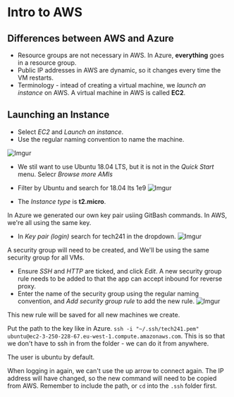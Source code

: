# Intro to AWS

## Differences between AWS and Azure
- Resource groups are not necessary in AWS. In Azure, **everything** goes in a resource group.
- Public IP addresses in AWS are dynamic, so it changes every time the VM restarts.
- Terminology - intead of creating a virtual machine, we *launch an instance* on AWS. A virtual machine in AWS is called **EC2**.






## Launching an Instance
- Select *EC2* and *Launch an instance*.
- Use the regular naming convention to name the machine.
  
![Imgur](https://i.imgur.com/7nYWMsc.png)

- We stil want to use Ubuntu 18.04 LTS, but it is not in the *Quick Start* menu. Selecr *Browse more AMIs*
- Filter by Ubuntu and search for 18.04 lts 1e9
![Imgur](https://i.imgur.com/onqY5ML.png)

- The *Instance type* is **t2.micro**.

In Azure we generated our own key pair usiing GitBash commands. In AWS, we're all using the same key.
- In *Key pair (login)* search for tech241 in the dropdown.
  ![Imgur](https://i.imgur.com/cwgCC8G.png)

A security group will need to be created, and We'll be using the same security group for all VMs. 
- Ensure *SSH* and *HTTP* are ticked, and click *Edit*.
A new security group rule needs to be added to that the app can accept inbound for reverse proxy.
- Enter the name of the security group using the regular naming convention, and *Add security group rule* to add the new rule.
![Imgur](https://i.imgur.com/c0x2taN.png)

This new rule will be saved for all new machines we create.


Put the path to the key like in Azure. `ssh -i "~/.ssh/tech241.pem" ubuntu@ec2-3-250-228-67.eu-west-1.compute.amazonaws.com`. This is so that we don't have to ssh in from the folder - we can do it from anywhere.

The user is ubuntu by default.

When logging in again, we can't use the up arrow to connect again. The IP address will have changed, so the new command will need to be copied from AWS. Remember to include the path, or `cd` into the `.ssh` folder first.